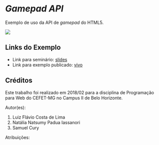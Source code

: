 # _Gamepad API_

Exemplo de uso da API de _gamepad_ do HTML5.

![](images/screenshot.png)


## Links do Exemplo

- Link para seminário: [slides]
- Link para exemplo publicado: [vivo]
## Créditos

Este trabalho foi realizado em 2018/02 para a disciplina de Programação para Web do CEFET-MG no Campus II de Belo Horizonte.

Autor(es):

1. Luiz Flávio Costa de Lima 
2. Natália Natsumy Padua Iassanori
3. Samuel Cury

Atribuições:

[slides]: https://github.com/nnatsumy/reveal.js/blob/master/index.html
[vivo]: https://fegemo.github.io/cefet-web-weblot/apis/gamepad/
